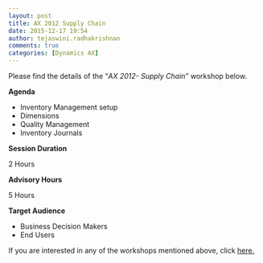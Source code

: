 ```yaml
---
layout: post
title: AX 2012 Supply Chain
date: 2015-12-17 19:54
author: tejaswini.radhakrishnan
comments: true
categories: [Dynamics AX]
---
```

Please find the details of the “<em>AX 2012</em><em>- Supply Chain”</em> workshop below.

<strong>Agenda</strong>
<ul>
	<li>Inventory Management setup</li>
	<li>Dimensions</li>
	<li>Quality Management</li>
	<li>Inventory Journals</li>
</ul>
<strong>Session Duration</strong>

2 Hours

<strong>Advisory Hours</strong>

5 Hours

<strong>Target Audience</strong>
<ul>
	<li>Business Decision Makers</li>
	<li>End Users</li>
</ul>
If you are interested in any of the workshops mentioned above, click <a href="mailto:blog_ptsdynamics@microsoft.com?Subject=Dynamics%20AX%20Workshops%20-%20Registration&amp;Body=PLEASE%20FILL%20IN%20THE%20FOLLOWING%20DETAILS%0A%0AName%3A%0ACompany%20Name%3A%0APartner%20ID%3A%0AContact%20number%3A%0AEmail%20ID%3A%0AProducts%20interested%20in%3A%0ASessions%20interested%20in%3A">here.</a>

&nbsp;
